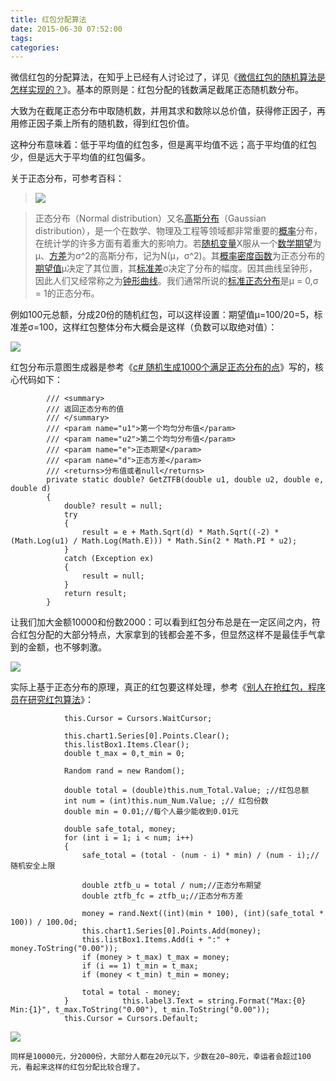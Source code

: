 ```yaml
---
title: 红包分配算法
date: 2015-06-30 07:52:00
tags: 
categories: 
---
```

微信红包的分配算法，在知乎上已经有人讨论过了，详见《[微信红包的随机算法是怎样实现的？](http://www.zhihu.com/question/22625187)》。基本的原则是：红包分配的钱数满足截尾正态随机数分布。

大致为在截尾正态分布中取随机数，并用其求和数除以总价值，获得修正因子，再用修正因子乘上所有的随机数，得到红包价值。

这种分布意味着：低于平均值的红包多，但是离平均值不远；高于平均值的红包少，但是远大于平均值的红包偏多。

关于正态分布，可参考百科：

> ![](http://images0.cnblogs.com/blog2015/3250/201506/301516239935909.jpg)

>

> 正态分布（Normal
distribution）又名[高斯分布](http://baike.baidu.com/view/573667.htm)（Gaussian
distribution），是一个在数学、物理及工程等领域都非常重要的[概率](http://baike.baidu.com/view/45320.htm)分布，在统计学的许多方面有着重大的影响力。若[随机变量](http://baike.baidu.com/view/45329.htm)X服从一个[数学期望](http://baike.baidu.com/view/295737.htm)为μ、[方差](http://baike.baidu.com/view/172036.htm)为σ^2的高斯分布，记为N(μ，σ^2)。其[概率密度函数](http://baike.baidu.com/view/998459.htm)为正态分布的[期望值](http://baike.baidu.com/view/476035.htm)μ决定了其位置，其[标准差](http://baike.baidu.com/view/78339.htm)σ决定了分布的幅度。因其曲线呈钟形，因此人们又经常称之为[钟形曲线](http://baike.baidu.com/view/1999086.htm)。我们通常所说的[标准正态分布](http://baike.baidu.com/view/2134941.htm)是μ
= 0,σ = 1的正态分布。

例如100元总额，分成20份的随机红包，可以这样设置：期望值μ=100/20=5，标准差σ=100，这样红包整体分布大概会是这样（负数可以取绝对值）：

![](http://images0.cnblogs.com/blog2015/3250/201506/301532277742236.png)

红包分布示意图生成器是参考《[c#
随机生成1000个满足正态分布的点](http://zhidao.baidu.com/link?url=r1NpsEIg5LcRBML6Pa8BEaFmVvaAefwQaIDgDGw1Jc9lvBx1Ss_0U9E8ztfmciYBnye6HzqTmsxIY9Bpnex4uS2C_oN3RNKZI5RRC3gJFtq)》写的，核心代码如下：

    
    
            /// <summary>
            /// 返回正态分布的值
            /// </summary>
            /// <param name="u1">第一个均匀分布值</param>
            /// <param name="u2">第二个均匀分布值</param>
            /// <param name="e">正态期望</param>
            /// <param name="d">正态方差</param>
            /// <returns>分布值或者null</returns>
            private static double? GetZTFB(double u1, double u2, double e, double d)
            {
                double? result = null;
                try
                {
                    result = e + Math.Sqrt(d) * Math.Sqrt((-2) * (Math.Log(u1) / Math.Log(Math.E))) * Math.Sin(2 * Math.PI * u2);
                }
                catch (Exception ex)
                {
                    result = null;
                }
                return result;
            }



让我们加大金额10000和份数2000：可以看到红包分布总是在一定区间之内，符合红包分配的大部分特点，大家拿到的钱都会差不多，但显然这样不是最佳手气拿到的金额，也不够刺激。

![](http://images0.cnblogs.com/blog2015/3250/201506/301536145563452.png)

实际上基于正态分布的原理，真正的红包要这样处理，参考《[别人在抢红包，程序员在研究红包算法](http://mobile.51cto.com/design-466768.htm)》：

    
    
                this.Cursor = Cursors.WaitCursor;
    
                this.chart1.Series[0].Points.Clear();
                this.listBox1.Items.Clear();
                double t_max = 0,t_min = 0;
    
                Random rand = new Random();
    
                double total = (double)this.num_Total.Value; ;//红包总额  
                int num = (int)this.num_Num.Value; ;// 红包份数
                double min = 0.01;//每个人最少能收到0.01元  
    
                double safe_total, money;
                for (int i = 1; i < num; i++)
                {
                    safe_total = (total - (num - i) * min) / (num - i);//随机安全上限  
    
                    double ztfb_u = total / num;//正态分布期望
                    double ztfb_fc = ztfb_u;//正态分布方差
    
                    money = rand.Next((int)(min * 100), (int)(safe_total * 100)) / 100.0d;
                    this.chart1.Series[0].Points.Add(money);
                    this.listBox1.Items.Add(i + ":" + money.ToString("0.00"));
                    if (money > t_max) t_max = money;
                    if (i == 1) t_min = t_max;
                    if (money < t_min) t_min = money;
           
                    total = total - money;               
                }            this.label3.Text = string.Format("Max:{0} Min:{1}", t_max.ToString("0.00"), t_min.ToString("0.00"));        
                this.Cursor = Cursors.Default;

![](http://images0.cnblogs.com/blog2015/3250/201506/301545489467039.png)

    同样是10000元，分2000份，大部分人都在20元以下，少数在20~80元，幸运者会超过100元，看起来这样的红包分配比较合理了。

